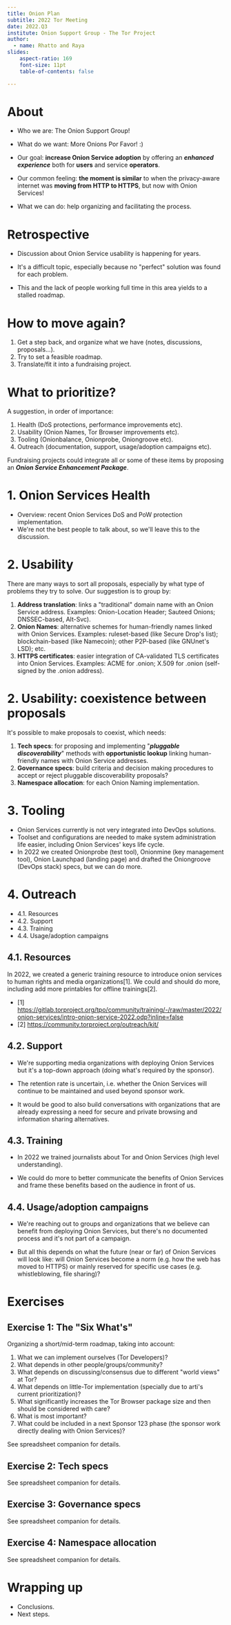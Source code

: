 ```yaml
---
title: Onion Plan
subtitle: 2022 Tor Meeting
date: 2022.Q3
institute: Onion Support Group - The Tor Project
author:
  - name: Rhatto and Raya
slides:
    aspect-ratio: 169
    font-size: 11pt
    table-of-contents: false

---
```


# About

* Who we are: The Onion Support Group!

* What do we want: More Onions Por Favor! :)

* Our goal: **increase Onion Service adoption** by offering an ___enhanced
  experience___ both for **users** and service **operators**.

* Our common feeling: **the moment is similar** to when the privacy-aware
  internet was **moving from HTTP to HTTPS**, but now with Onion Services!

* What we can do: help organizing and facilitating the process.

# Retrospective

* Discussion about Onion Service usability is happening for years.

* It's a difficult topic, especially because no "perfect" solution was found for each problem.

* This and the lack of people working full time in this area yields to a stalled roadmap.

# How to move again?

1. Get a step back, and organize what we have (notes, discussions, proposals...).
2. Try to set a feasible roadmap.
3. Translate/fit it into a fundraising project.

# What to prioritize?

A suggestion, in order of importance:

1. Health (DoS protections, performance improvements etc).
2. Usability (Onion Names, Tor Browser improvements etc).
3. Tooling (Onionbalance, Onionprobe, Oniongroove etc).
4. Outreach (documentation, support, usage/adoption campaigns etc).

Fundraising projects could integrate all or some of these items by proposing an
___Onion Service Enhancement Package___.

# 1. Onion Services Health

* Overview: recent Onion Services DoS and PoW protection implementation.
* We're not the best people to talk about, so we'll leave this to the discussion.

# 2. Usability

There are many ways to sort all proposals, especially by what type of problems
they try to solve. Our suggestion is to group by:

1. **Address translation**: links a "traditional" domain name with an Onion
   Service address. Examples: Onion-Location Header; Sauteed Onions;
   DNSSEC-based, Alt-Svc).
2. **Onion Names**: alternative schemes for human-friendly names linked with
   Onion Services. Examples: ruleset-based (like Secure Drop's list);
   blockchain-based (like Namecoin); other P2P-based (like GNUnet's LSD); etc.
3. **HTTPS certificates**: easier integration of CA-validated TLS certificates
   into Onion Services. Examples: ACME for .onion; X.509 for .onion
   (self-signed by the .onion address).

# 2. Usability: coexistence between proposals

It's possible to make proposals to coexist, which needs:

1. **Tech specs**: for proposing and implementing "___pluggable discoverability___"
   methods with **opportunistic lookup** linking human-friendly names with Onion
   Service addresses.
2. **Governance specs**: build criteria and decision making procedures to
   accept or reject pluggable discoverability proposals?
3. **Namespace allocation**: for each Onion Naming implementation.

# 3. Tooling

* Onion Services currently is not very integrated into DevOps solutions.
* Toolset and configurations are needed to make system administration life
  easier, including Onion Services' keys life cycle.
* In 2022 we created Onionprobe (test tool), Onionmine (key management tool),
  Onion Launchpad (landing page) and drafted the Oniongroove (DevOps stack)
  specs, but we can do more.

# 4. Outreach

* 4.1. Resources
* 4.2. Support
* 4.3. Training
* 4.4. Usage/adoption campaigns

## 4.1. Resources

In 2022, we created a generic training resource to introduce onion services to
human rights and media organizations[1]. We could and should do more, including
add more printables for offline trainings[2].

* [1] https://gitlab.torproject.org/tpo/community/training/-/raw/master/2022/onion-services/intro-onion-service-2022.odp?inline=false
* [2] https://community.torproject.org/outreach/kit/

## 4.2. Support

* We're supporting media organizations with deploying Onion Services but it's a
  top-down approach (doing what's required by the sponsor).

* The retention rate is uncertain, i.e. whether the Onion Services will
  continue to be maintained and used beyond sponsor work.

* It would be good to also build conversations with organizations that are
  already expressing a need for secure and private browsing and information
  sharing alternatives.

## 4.3. Training

* In 2022 we trained journalists about Tor and Onion Services (high level
  understanding).

* We could do more to better communicate the benefits of Onion Services and
  frame these benefits based on the audience in front of us.

## 4.4. Usage/adoption campaigns

* We're reaching out to groups and organizations that we believe can benefit
  from deploying Onion Services, but there's no documented process and it's not
  part of a campaign.

* But all this depends on what the future (near or far) of Onion Services will
  look like: will Onion Services become a norm (e.g. how the web has moved to
  HTTPS) or mainly reserved for specific use cases (e.g. whistleblowing, file
  sharing)?

# Exercises

## Exercise 1: The "Six What's"

Organizing a short/mid-term roadmap, taking into account:

1. What we can implement ourselves (Tor Developers)?
2. What depends in other people/groups/community?
3. What depends on discussing/consensus due to different "world views" at Tor?
4. What depends on little-Tor implementation (specially due to arti's current
   prioritization)?
5. What significantly increases the Tor Browser package size and then should be
   considered with care?
6. What is most important?
7. What could be included in a next Sponsor 123 phase (the sponsor work
   directly dealing with Onion Services)?

See spreadsheet companion for details.

## Exercise 2: Tech specs

See spreadsheet companion for details.

## Exercise 3: Governance specs

See spreadsheet companion for details.

## Exercise 4: Namespace allocation

See spreadsheet companion for details.

# Wrapping up

* Conclusions.
* Next steps.
